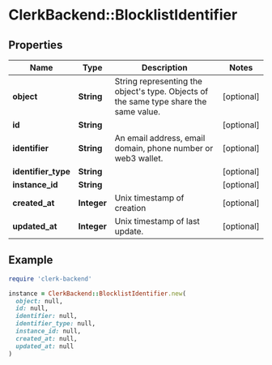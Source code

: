 # ClerkBackend::BlocklistIdentifier

## Properties

| Name | Type | Description | Notes |
| ---- | ---- | ----------- | ----- |
| **object** | **String** | String representing the object&#39;s type. Objects of the same type share the same value.  | [optional] |
| **id** | **String** |  | [optional] |
| **identifier** | **String** | An email address, email domain, phone number or web3 wallet.  | [optional] |
| **identifier_type** | **String** |  | [optional] |
| **instance_id** | **String** |  | [optional] |
| **created_at** | **Integer** | Unix timestamp of creation  | [optional] |
| **updated_at** | **Integer** | Unix timestamp of last update.  | [optional] |

## Example

```ruby
require 'clerk-backend'

instance = ClerkBackend::BlocklistIdentifier.new(
  object: null,
  id: null,
  identifier: null,
  identifier_type: null,
  instance_id: null,
  created_at: null,
  updated_at: null
)
```

